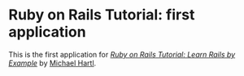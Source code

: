 # Ruby on Rails Tutorial: first application


This is the first application for [*Ruby on Rails Tutorial: Learn Rails by Example*](http://railstutorial.org/) by [Michael Hartl](http://michaeltartl.com/).